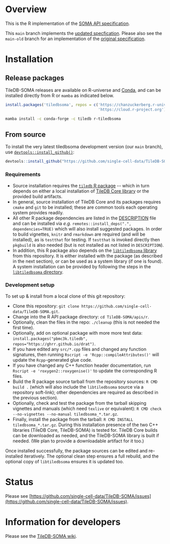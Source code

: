 # Overview

This is the R implementation of the [SOMA API specification](https://github.com/single-cell-data/SOMA).

This `main` branch implements the [updated specfication](https://github.com/single-cell-data/SOMA/blob/main/abstract_specification.md).
Please also see the `main-old` branch for an implementation of the [original specification](https://github.com/single-cell-data/TileDB-SOMA/blob/main-old/spec/specification.md).

# Installation

## Release packages

TileDB-SOMA releases are available on R-universe and [Conda](https://anaconda.org/tiledb/r-tiledbsoma), and can be installed directly from R or `mamba` as indicated below.

```r
install.packages('tiledbsoma', repos = c('https://chanzuckerberg.r-universe.dev',
                                         'https://cloud.r-project.org'))
```

```bash
mamba install -c conda-forge -c tiledb r-tiledbsoma
```

## From source

To install the very latest tiledbsoma development version (our `main` branch), use [`devtools::install_github()`](https://cran.r-project.org/web/packages/githubinstall/vignettes/githubinstall.html):

```r
devtools::install_github("https://github.com/single-cell-data/TileDB-SOMA", subdir="apis/r")
```

### Requirements

* Source installation requires the [`tiledb` R package](https://github.com/TileDB-Inc/TileDB-R) -- which in turn depends on either a local installation of [TileDB Core library](https://github.com/TileDB-Inc/TileDB) or the provided build artifacts.
* In general, source installation of TileDB Core and its packages requires `cmake` and `git` to be installed; these are common tools each operating system provides readily.
* All other R package dependencies are listed in the [DESCRIPTION](https://github.com/single-cell-data/TileDB-SOMA/blob/main/apis/r/DESCRIPTION) file and can be installed via _e.g._
  `remotes::install_deps(".", dependencies=TRUE)` which will also install suggested packages. In order to build vignettes, `knitr` and `rmarkdown` are required (and will be installed), as is `testthat` for testing. If `testthat` is invoked directly then `pkgbuild` is also needed (but is not installed as not listed in `DESCRIPTION`).
* In addition, this R package also depends on the [`libtiledbsoma` library](https://github.com/single-cell-data/TileDB-SOMA/tree/main/libtiledbsoma) from this repository. It is either installed with the package (as described in the next section), or can be used as a system library (if one is found). A system installation can be provided by following the steps in the [`libtiledbsoma` directory](https://github.com/single-cell-data/TileDB-SOMA/tree/main/libtiledbsoma).


### Development setup

To set up & install from a local clone of this git repository:

* Clone this repository: `git clone https://github.com/single-cell-data/TileDB-SOMA.git`.
* Change into the R API package directory: `cd TileDB-SOMA/apis/r`.
* Optionally, clean the files in the repo: `./cleanup` (this is not needed the first time).
* Optionally, add on optional package with more more test data: `install.packages("pbmc3k.tiledb",  repos="https://ghrr.github.io/drat")`.
* If you have edited any `src/*.cpp` files and changed any function signatures, then running `Rscript -e 'Rcpp::compileAttributes()'` will update the `Rcpp`-generated glue code.
* If you have changed any C++ function header documentation, run `Rscript -e 'roxygen2::roxygenise()'` to update the corresponding R files.
* Build the R package source tarball from the repository sources: `R CMD build .` (which will also include the `libtiledbsoma` source via a repository soft-link); other dependencies are required as described in the previous section).
* Optionally, check and test the package from the tarball skipping vignettes and manuals (which need `texlive` or equivalent): `R CMD check --no-vignettes --no-manual tiledbsoma_*.tar.gz`.
* Finally, install the package from the tarball: `R CMD INSTALL tiledbsoma_*.tar.gz`.  During this installation presence of the two C++ libraries (TileDB Core, TileDB-SOMA) is tested for. TileDB Core builds can be downloaded as needed, and the TileDB-SOMA library is built if needed. (We plan to provide a downloadable artifact for it too.)

Once installed successfully, the package sources can be edited and re-installed iteratively.
The optional clean step ensures a full rebuild, and the optional copy of `libtiledbsoma` ensures it is updated too.

# Status

Please see [https://github.com/single-cell-data/TileDB-SOMA/issues](https://github.com/single-cell-data/TileDB-SOMA/issues).

# Information for developers

Please see the [TileDB-SOMA wiki](https://github.com/single-cell-data/TileDB-SOMA/wiki).
